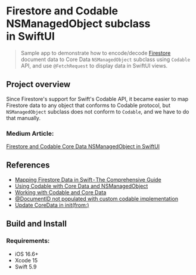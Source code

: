 #  Firestore and Codable NSManagedObject subclass in SwiftUI

> Sample app to demonstrate how to encode/decode [Firestore](https://firebase.google.com/docs/firestore) document data to Core Data `NSManagedObject` subclass using `Codable` API, and use `@FetchRequest` to display data in SwiftUI views.


## Project overview
Since Firestore's support for Swift's Codable API, it became easier to map Firestore data to any object that conforms to Codable protocol, but `NSManagedObject` subclass does not conform to `Codable`, and we have to do that manually.


### Medium Article:
[Firestore and Codable Core Data NSManagedObject in SwiftUI](https://medium.com/@marwa.diab/firestore-and-codable-core-data-nsmanagedobject-in-swiftui-ad9ae5f4eae8)


## References
- [Mapping Firestore Data in Swift - The Comprehensive Guide](https://medium.com/firebase-developers/mapping-firestore-data-in-swift-the-comprehensive-guide-36ad05fb8109)
- [Using Codable with Core Data and NSManagedObject](https://www.donnywals.com/using-codable-with-core-data-and-nsmanagedobject/)
- [Working with Codable and Core Data](https://medium.com/@andrea.prearo/working-with-codable-and-core-data-83983e77198e)
- [@DocumentID not populated with custom codable implementation](https://github.com/firebase/firebase-ios-sdk/issues/7242)
- [Update CoreData in init(from:)](https://stackoverflow.com/questions/67044602/core-data-doesnt-update-related-objects/67085696#67085696)

## Build and Install

### Requirements:
- iOS 16.6+
- Xcode 15
- Swift 5.9
